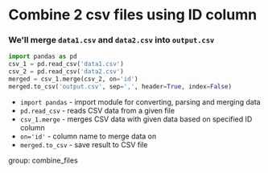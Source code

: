 # Combine 2 csv files using ID column

### We'll merge `data1.csv` and `data2.csv` into `output.csv`

```python
import pandas as pd
csv_1 = pd.read_csv('data1.csv')
csv_2 = pd.read_csv('data2.csv')
merged = csv_1.merge(csv_2, on='id')
merged.to_csv('output.csv', sep=',', header=True, index=False)
```

- `import pandas` - import module for converting, parsing and merging data
- `pd.read_csv` - reads CSV data from a given file
- `csv_1.merge` - merges CSV data with given data based on specified ID column
- `on='id'` - column name to merge data on
- `merged.to_csv` - save result to CSV file

group: combine_files


